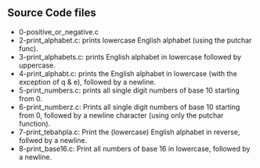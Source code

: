 ## Source Code files
- 0-positive_or_negative.c
- 2-print_alphabet.c: prints lowercase English alphabet (using the putchar func).
- 3-print_alphabets.c: prints English alphabet in lowercase followed by uppercase.
- 4-print_alphabt.c: prints the English alphabet in lowercase (with the exception of q & e), followed by a newline.
- 5-print_numbers.c: prints all single digit numbers of base 10 starting from 0.
- 6-print_numberz.c: Prints all single digit numbers of base 10 starting from 0, followed by a newline character (using only the putchar function).
- 7-print_tebahpla.c: Print the (lowercase) English alphabet in reverse, follwed by a newline.
- 8-print_base16.c: Print all numbers of base 16 in lowercase, followed by a newline.

